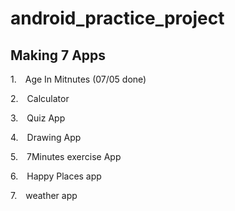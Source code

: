 # android_practice_project
## Making 7 Apps
1. Age In Mitnutes (07/05 done)

2. Calculator

3. Quiz App

4. Drawing App

5. 7Minutes exercise App

6. Happy Places app

7. weather app

